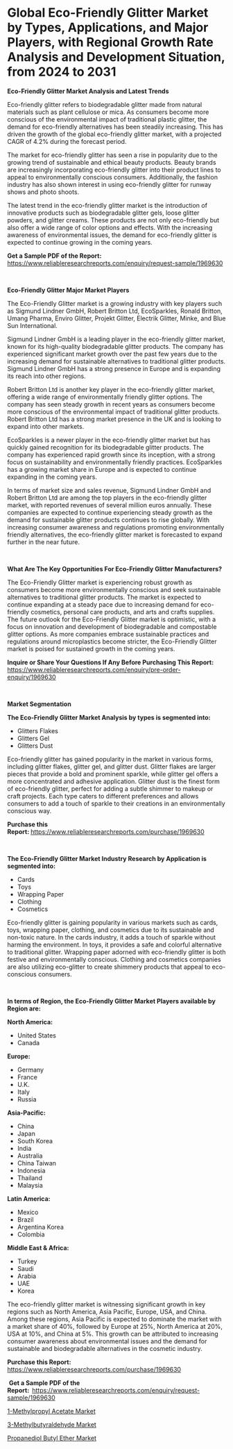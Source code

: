 <p><h1>Global Eco-Friendly Glitter Market by Types, Applications, and Major Players, with Regional Growth Rate Analysis and Development Situation, from 2024 to 2031</h1></p><p><strong>Eco-Friendly Glitter Market Analysis and Latest Trends</strong></p>
<p><p>Eco-friendly glitter refers to biodegradable glitter made from natural materials such as plant cellulose or mica. As consumers become more conscious of the environmental impact of traditional plastic glitter, the demand for eco-friendly alternatives has been steadily increasing. This has driven the growth of the global eco-friendly glitter market, with a projected CAGR of 4.2% during the forecast period.</p><p>The market for eco-friendly glitter has seen a rise in popularity due to the growing trend of sustainable and ethical beauty products. Beauty brands are increasingly incorporating eco-friendly glitter into their product lines to appeal to environmentally conscious consumers. Additionally, the fashion industry has also shown interest in using eco-friendly glitter for runway shows and photo shoots.</p><p>The latest trend in the eco-friendly glitter market is the introduction of innovative products such as biodegradable glitter gels, loose glitter powders, and glitter creams. These products are not only eco-friendly but also offer a wide range of color options and effects. With the increasing awareness of environmental issues, the demand for eco-friendly glitter is expected to continue growing in the coming years.</p></p>
<p><strong>Get a Sample PDF of the Report:&nbsp;</strong> <a href="https://www.reliableresearchreports.com/enquiry/request-sample/1969630">https://www.reliableresearchreports.com/enquiry/request-sample/1969630</a></p>
<p>&nbsp;</p>
<p><strong>Eco-Friendly Glitter Major Market Players</strong></p>
<p><p>The Eco-Friendly Glitter market is a growing industry with key players such as Sigmund Lindner GmbH, Robert Britton Ltd, EcoSparkles, Ronald Britton, Umang Pharma, Enviro Glitter, Projekt Glitter, Electrik Glitter, Minke, and Blue Sun International. </p><p>Sigmund Lindner GmbH is a leading player in the eco-friendly glitter market, known for its high-quality biodegradable glitter products. The company has experienced significant market growth over the past few years due to the increasing demand for sustainable alternatives to traditional glitter products. Sigmund Lindner GmbH has a strong presence in Europe and is expanding its reach into other regions.</p><p>Robert Britton Ltd is another key player in the eco-friendly glitter market, offering a wide range of environmentally friendly glitter options. The company has seen steady growth in recent years as consumers become more conscious of the environmental impact of traditional glitter products. Robert Britton Ltd has a strong market presence in the UK and is looking to expand into other markets.</p><p>EcoSparkles is a newer player in the eco-friendly glitter market but has quickly gained recognition for its biodegradable glitter products. The company has experienced rapid growth since its inception, with a strong focus on sustainability and environmentally friendly practices. EcoSparkles has a growing market share in Europe and is expected to continue expanding in the coming years.</p><p>In terms of market size and sales revenue, Sigmund Lindner GmbH and Robert Britton Ltd are among the top players in the eco-friendly glitter market, with reported revenues of several million euros annually. These companies are expected to continue experiencing steady growth as the demand for sustainable glitter products continues to rise globally. With increasing consumer awareness and regulations promoting environmentally friendly alternatives, the eco-friendly glitter market is forecasted to expand further in the near future.</p></p>
<p>&nbsp;</p>
<p><strong>What Are The Key Opportunities For Eco-Friendly Glitter Manufacturers?</strong></p>
<p><p>The Eco-Friendly Glitter market is experiencing robust growth as consumers become more environmentally conscious and seek sustainable alternatives to traditional glitter products. The market is expected to continue expanding at a steady pace due to increasing demand for eco-friendly cosmetics, personal care products, and arts and crafts supplies. The future outlook for the Eco-Friendly Glitter market is optimistic, with a focus on innovation and development of biodegradable and compostable glitter options. As more companies embrace sustainable practices and regulations around microplastics become stricter, the Eco-Friendly Glitter market is poised for sustained growth in the coming years.</p></p>
<p><strong>Inquire or Share Your Questions If Any Before Purchasing This Report:</strong> <a href="https://www.reliableresearchreports.com/enquiry/pre-order-enquiry/1969630">https://www.reliableresearchreports.com/enquiry/pre-order-enquiry/1969630</a></p>
<p>&nbsp;</p>
<p><strong>Market Segmentation</strong></p>
<p><strong>The Eco-Friendly Glitter Market Analysis by types is segmented into:</strong></p>
<p><ul><li>Glitters Flakes</li><li>Glitters Gel</li><li>Glitters Dust</li></ul></p>
<p><p>Eco-friendly glitter has gained popularity in the market in various forms, including glitter flakes, glitter gel, and glitter dust. Glitter flakes are larger pieces that provide a bold and prominent sparkle, while glitter gel offers a more concentrated and adhesive application. Glitter dust is the finest form of eco-friendly glitter, perfect for adding a subtle shimmer to makeup or craft projects. Each type caters to different preferences and allows consumers to add a touch of sparkle to their creations in an environmentally conscious way.</p></p>
<p><strong>Purchase this Report:&nbsp;</strong><a href="https://www.reliableresearchreports.com/purchase/1969630">https://www.reliableresearchreports.com/purchase/1969630</a></p>
<p>&nbsp;</p>
<p><strong>The Eco-Friendly Glitter Market Industry Research by Application is segmented into:</strong></p>
<p><ul><li>Cards</li><li>Toys</li><li>Wrapping Paper</li><li>Clothing</li><li>Cosmetics</li></ul></p>
<p><p>Eco-friendly glitter is gaining popularity in various markets such as cards, toys, wrapping paper, clothing, and cosmetics due to its sustainable and non-toxic nature. In the cards industry, it adds a touch of sparkle without harming the environment. In toys, it provides a safe and colorful alternative to traditional glitter. Wrapping paper adorned with eco-friendly glitter is both festive and environmentally conscious. Clothing and cosmetics companies are also utilizing eco-glitter to create shimmery products that appeal to eco-conscious consumers.</p></p>
<p>&nbsp;</p>
<p><strong>In terms of Region, the Eco-Friendly Glitter Market Players available by Region are:</strong></p>
<p>
    <p> <strong> North America: </strong>
        <ul>
            <li>United States</li>
            <li>Canada</li>
        </ul>
        </p> 
    <p> <strong> Europe: </strong>
        <ul>
            <li>Germany</li>
            <li>France</li>
            <li>U.K.</li>
            <li>Italy</li>
            <li>Russia</li>
        </ul>
        </p> 
    <p> <strong> Asia-Pacific: </strong>
        <ul>
            <li>China</li>
            <li>Japan</li>
            <li>South Korea</li>
            <li>India</li>
            <li>Australia</li>
            <li>China Taiwan</li>
            <li>Indonesia</li>
            <li>Thailand</li>
            <li>Malaysia</li>
        </ul>
        </p> 
    <p> <strong> Latin America: </strong>
        <ul>
            <li>Mexico</li>
            <li>Brazil</li>
            <li>Argentina Korea</li>
            <li>Colombia</li>
        </ul>
        </p> 
    <p> <strong> Middle East & Africa: </strong>
        <ul>
            <li>Turkey</li>
            <li>Saudi</li>
            <li>Arabia</li>
            <li>UAE</li>
            <li>Korea</li>
        </ul>
    </p>
    </p>
<p><p>The eco-friendly glitter market is witnessing significant growth in key regions such as North America, Asia Pacific, Europe, USA, and China. Among these regions, Asia Pacific is expected to dominate the market with a market share of 40%, followed by Europe at 25%, North America at 20%, USA at 10%, and China at 5%. This growth can be attributed to increasing consumer awareness about environmental issues and the demand for sustainable and biodegradable alternatives in the cosmetic industry.</p></p>
<p><strong>Purchase this Report: </strong><a href="https://www.reliableresearchreports.com/purchase/1969630">https://www.reliableresearchreports.com/purchase/1969630</a></p>
<p>&nbsp;<strong>Get a Sample PDF of the Report:&nbsp;&nbsp;</strong><a href="https://www.reliableresearchreports.com/enquiry/request-sample/1969630">https://www.reliableresearchreports.com/enquiry/request-sample/1969630</a></p>
<p><strong></strong></p>
<p><p><a href="https://github.com/eeaveuhhh/Market-Research-Report-List-1/blob/main/1-methylpropyl-acetate-market.md">1-Methylpropyl Acetate Market</a></p><p><a href="https://github.com/brentleyjimmiealvaradoz4l1rea/Market-Research-Report-List-1/blob/main/3-methylbutyraldehyde-market.md">3-Methylbutyraldehyde Market</a></p><p><a href="https://github.com/Angelnienowdseej3e45z3p8c/Market-Research-Report-List-1/blob/main/propanediol-butyl-ether-market.md">Propanediol Butyl Ether Market</a></p></p>